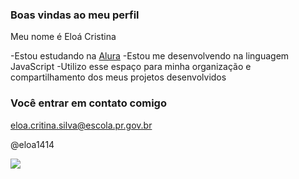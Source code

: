 ### Boas vindas ao meu perfil 

Meu nome é Eloá Cristina

-Estou estudando na [Alura](https://www.alura.com.br)
-Estou me desenvolvendo na linguagem JavaScript
-Utilizo esse espaço para minha organização e compartilhamento dos meus projetos desenvolvidos

### Você entrar em contato comigo 

eloa.critina.silva@escola.pr.gov.br

@eloa1414

![](https://media1.tenor.com/m/UslKvfUzsJ4AAAAC/satoru-gojo-gojo-satoru.gif)

